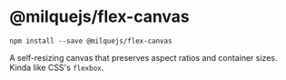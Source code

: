 # @milquejs/flex-canvas

```
npm install --save @milquejs/flex-canvas
```

A self-resizing canvas that preserves aspect ratios and container sizes. Kinda like CSS's `flexbox`.
